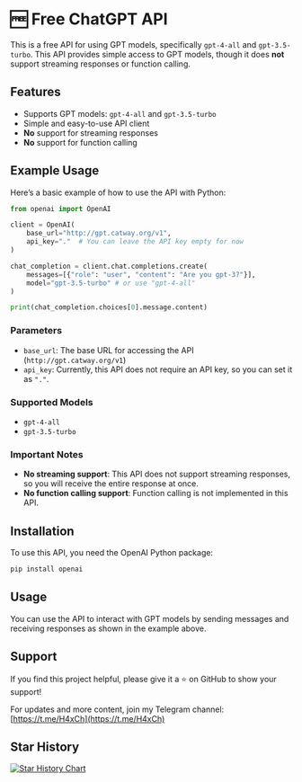 
# 🆓 Free ChatGPT API

This is a free API for using GPT models, specifically `gpt-4-all` and `gpt-3.5-turbo`. This API provides simple access to GPT models, though it does **not** support streaming responses or function calling.

## Features

- Supports GPT models: `gpt-4-all` and `gpt-3.5-turbo`
- Simple and easy-to-use API client
- **No** support for streaming responses
- **No** support for function calling

## Example Usage

Here’s a basic example of how to use the API with Python:

```python
from openai import OpenAI

client = OpenAI(
    base_url="http://gpt.catway.org/v1",
    api_key="."  # You can leave the API key empty for now
)

chat_completion = client.chat.completions.create(
    messages=[{"role": "user", "content": "Are you gpt-3?"}],
    model="gpt-3.5-turbo" # or use "gpt-4-all"
)

print(chat_completion.choices[0].message.content)
```

### Parameters

- `base_url`: The base URL for accessing the API (`http://gpt.catway.org/v1`)
- `api_key`: Currently, this API does not require an API key, so you can set it as `"."`.

### Supported Models
- `gpt-4-all`
- `gpt-3.5-turbo`

### Important Notes
- **No streaming support**: This API does not support streaming responses, so you will receive the entire response at once.
- **No function calling support**: Function calling is not implemented in this API.

## Installation

To use this API, you need the OpenAI Python package:

```bash
pip install openai
```

## Usage

You can use the API to interact with GPT models by sending messages and receiving responses as shown in the example above.

## Support

If you find this project helpful, please give it a ⭐ on GitHub to show your support!

For updates and more content, join my Telegram channel: [https://t.me/H4xCh](https://t.me/H4xCh)


## Star History

[![Star History Chart](https://api.star-history.com/svg?repos=H4xC0d3/FreeGPT&type=Date)](https://star-history.com/#H4xC0d3/FreeGPT&Date)
